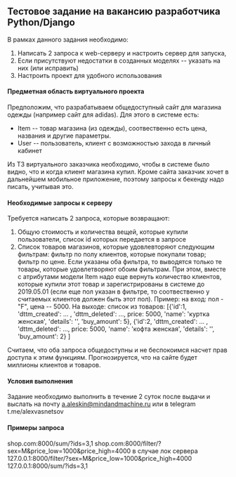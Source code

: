 ## Тестовое задание на вакансию разработчика Python/Django

В рамках данного задания необходимо:

1. Написать 2 запроса к web-серверу и настроить сервер для запуска,
2. Если присутствуют недостатки в созданных моделях -- указать на них (или исправить)
3. Настроить проект для удобного использования


#### Предметная область виртуального проекта
Предположим, что разрабатываем общедоступный сайт для магазина одежды (например сайт для adidas). Для этого в системе есть:

- Item -- товар магазина (из одежды), соотвественно есть цена, названия и другие параметры.
- User -- пользователь, клиент с возможностью захода в личный кабинет

Из ТЗ виртуального заказчика необходимо, чтобы в системе было видно, что и когда клиент магазина купил.
Кроме сайта заказчик хочет в дальнейшем мобильное приложение, поэтому запросы к бекенду надо писать, учитывая это.


#### Необходимые запросы к серверу
Требуется написать 2 запроса, которые возвращают:


1. Общую стоимость и количества вещей, которые купили пользователи, список id которых передается в запросе
2. Список товаров магазинов, которые удовлевторяют следующим фильтрам: фильтр по полу клиентов, которые покупали товар; фильтр по цене. Если указаны оба фильтра, то выводятся только те товары, которые удовлетворяют обоим фильтрам. При этом, вместе с атрибутами модели Item надо еще вернуть  количество клиентов, которые купили этот товар и зарегистрированы  в системе до 2019.05.01 (если еще пол указан в фильтре, то соотвественно у считаемых клиентов должен быть этот пол).  Пример: на вход: пол - "F", цена -- 5000. На выходе: список из товаров: \[{'id':1, 'dttm_created': ... , 'dttm_deleted': ..., price: 5000, 'name': 'куртка женская', 'details': '', 'buy_amount': 5}, {'id':2, 'dttm_created': ... , 'dttm_deleted': ..., price: 5000, 'name': 'кофта женская', 'details': '', 'buy_amount': 2} \]


Считаем, что оба запроса общедоступны и не беспокоимся насчет прав доступа к этим функциям. Прогнозируется, что на сайте будет миллионы клиентов и товаров.

#### Условия выполнения
Задание необходимо выполнить в течение 2 суток после выдачи и выслать на почту a.aleskin@mindandmachine.ru или в telegram t.me/alexvasnetsov
#### Примеры запроса
shop.com:8000/sum/?ids=3,1
shop.com:8000/filter/?sex=M&price_low=1000&price_high=4000
в случае лок сервера
127.0.0.1:8000/filter/?sex=M&price_low=1000&price_high=4000
127.0.0.1:8000/sum/?ids=3,1
